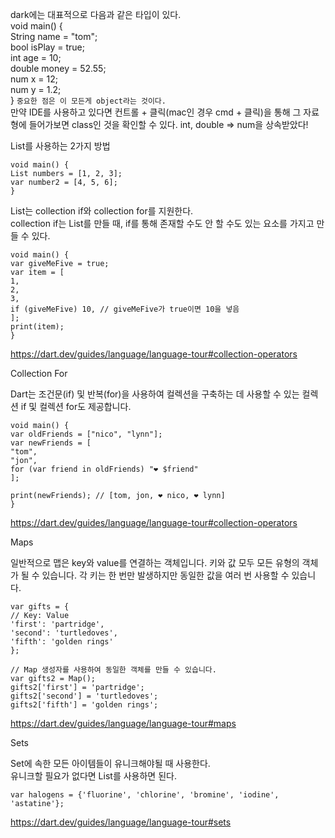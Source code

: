dark에는 대표적으로 다음과 같은 타입이 있다.  
void main() {  
String name = "tom";  
bool isPlay = true;  
int age = 10;  
double money = 52.55;  
num x = 12;  
num y = 1.2;  
}
`중요한 점은 이 모든게 object라는 것이다.`  
만약 IDE를 사용하고 있다면 컨트롤 + 클릭(mac인 경우 cmd + 클릭)을 통해 그 자료형에 들어가보면 class인 것을 확인할 수 있다.
int, double => num을 상속받았다!


List를 사용하는 2가지 방법  
```  
void main() {  
List numbers = [1, 2, 3];  
var number2 = [4, 5, 6];  
}  
```  
  
List는 collection if와 collection for를 지원한다.  
collection if는 List를 만들 때, if를 통해 존재할 수도 안 할 수도 있는 요소를 가지고 만들 수 있다.  
```  
void main() {  
var giveMeFive = true;  
var item = [  
1,  
2,  
3,  
if (giveMeFive) 10, // giveMeFive가 true이면 10을 넣음  
];  
print(item);  
}  
```  
https://dart.dev/guides/language/language-tour#collection-operators


Collection For  
  
Dart는 조건문(if) 및 반복(for)을 사용하여 컬렉션을 구축하는 데 사용할 수 있는 컬렉션 if 및 컬렉션 for도 제공합니다.  
```  
void main() {  
var oldFriends = ["nico", "lynn"];  
var newFriends = [  
"tom",  
"jon",  
for (var friend in oldFriends) "❤️ $friend"  
];  
  
print(newFriends); // [tom, jon, ❤️ nico, ❤️ lynn]  
}  
```  
https://dart.dev/guides/language/language-tour#collection-operators

Maps  
  
일반적으로 맵은 key와 value를 연결하는 객체입니다. 키와 값 모두 모든 유형의 객체가 될 수 있습니다. 각 키는 한 번만 발생하지만 동일한 값을 여러 번 사용할 수 있습니다.  
```  
var gifts = {  
// Key: Value  
'first': 'partridge',  
'second': 'turtledoves',  
'fifth': 'golden rings'  
};  
  
// Map 생성자를 사용하여 동일한 객체를 만들 수 있습니다.  
var gifts2 = Map();  
gifts2['first'] = 'partridge';  
gifts2['second'] = 'turtledoves';  
gifts2['fifth'] = 'golden rings';  
```  
https://dart.dev/guides/language/language-tour#maps

Sets  
  
Set에 속한 모든 아이템들이 유니크해야될 때 사용한다.  
유니크할 필요가 없다면 List를 사용하면 된다.  
```  
var halogens = {'fluorine', 'chlorine', 'bromine', 'iodine', 'astatine'};  
```  
https://dart.dev/guides/language/language-tour#sets


